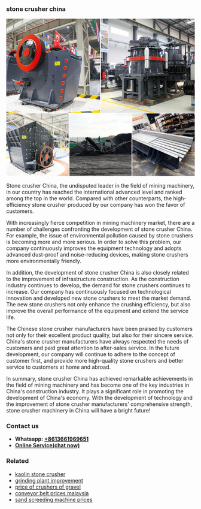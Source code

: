 <h3>stone crusher china</h3><img src='1708408635.jpg' alt=''><p>Stone crusher China, the undisputed leader in the field of mining machinery, in our country has reached the international advanced level and ranked among the top in the world. Compared with other counterparts, the high-efficiency stone crusher produced by our company has won the favor of customers.</p><p>With increasingly fierce competition in mining machinery market, there are a number of challenges confronting the development of stone crusher China. For example, the issue of environmental pollution caused by stone crushers is becoming more and more serious. In order to solve this problem, our company continuously improves the equipment technology and adopts advanced dust-proof and noise-reducing devices, making stone crushers more environmentally friendly.</p><p>In addition, the development of stone crusher China is also closely related to the improvement of infrastructure construction. As the construction industry continues to develop, the demand for stone crushers continues to increase. Our company has continuously focused on technological innovation and developed new stone crushers to meet the market demand. The new stone crushers not only enhance the crushing efficiency, but also improve the overall performance of the equipment and extend the service life.</p><p>The Chinese stone crusher manufacturers have been praised by customers not only for their excellent product quality, but also for their sincere service. China's stone crusher manufacturers have always respected the needs of customers and paid great attention to after-sales service. In the future development, our company will continue to adhere to the concept of customer first, and provide more high-quality stone crushers and better service to customers at home and abroad.</p><p>In summary, stone crusher China has achieved remarkable achievements in the field of mining machinery and has become one of the key industries in China's construction industry. It plays a significant role in promoting the development of China's economy. With the development of technology and the improvement of stone crusher manufacturers' comprehensive strength, stone crusher machinery in China will have a bright future!</p><h3>Contact us</h3><ul><li><strong>Whatsapp:&nbsp;<a href="https://wa.me/8613661969651">+8613661969651</a></strong></li><li><a href="https://swt.shibang-china.com/?git&amp;zhl&amp;stone crusher china"><strong>Online Service(chat now)</strong></a></li></ul><h3>Related</h3><ul><li><a href='kaolin stone crusher.md'>kaolin stone crusher</a></li><li><a href='grinding plant improvement.md'>grinding plant improvement</a></li><li><a href='price of crushers of gravel.md'>price of crushers of gravel</a></li><li><a href='conveyor belt prices malaysia.md'>conveyor belt prices malaysia</a></li><li><a href='sand screeding machine prices.md'>sand screeding machine prices</a></li></ul>